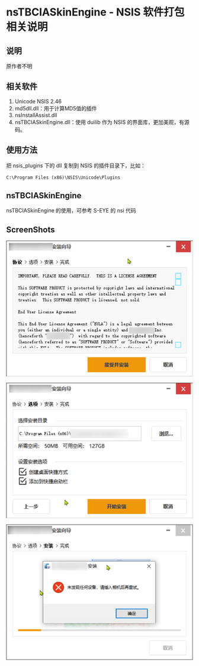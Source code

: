# nsTBCIASkinEngine - NSIS 软件打包相关说明

## 说明
原作者不明


## 相关软件
1. Unicode NSIS 2.46
2. md5dll.dll：用于计算MD5值的插件
3. nsInstallAssist.dll
4. nsTBCIASkinEngine.dll：使用 duilib 作为 NSIS 的界面库，更加美观，有源码。


## 使用方法
把 nsis_plugins 下的 dll 复制到 NSIS 的插件目录下，比如：

    C:\Program Files (x86)\NSIS\Unicode\Plugins

## nsTBCIASkinEngine 
nsTBCIASkinEngine 的使用，可参考 S-EYE 的 nsi 代码

## ScreenShots

![1.png](./screenshots/1.png)

![2.png](./screenshots/2.png)

![3.png](./screenshots/3.png)